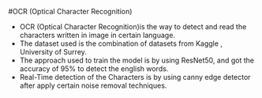 #OCR (Optical Character Recognition)
* OCR (Optical Character Recognition)is the way to detect and read the characters written in image in certain language.
* The dataset used is the combination of datasets from Kaggle , University of Surrey.
* The approach used to train the model is by using  ResNet50, and got the accuracy of 95% to detect the english words.
* Real-Time detection of the Characters is by using canny edge detector after apply certain noise removal techniques.
